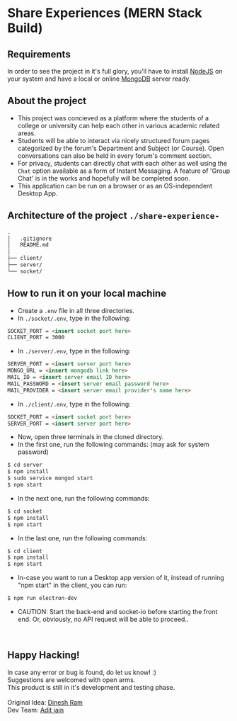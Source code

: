 # Share Experiences (MERN Stack Build)

## Requirements

In order to see the project in it's full glory, you'll have to install <a href='https://nodejs.org/en/'>NodeJS</a> on your system and have a local or online <a href='https://www.mongodb.com/'>MongoDB</a> server ready.

## About the project

- This project was concieved as a platform where the students of a college or university can help each other in various academic related areas.<br />
- Students will be able to interact via nicely structured forum pages categorized by the forum's Department and Subject (or Course). Open conversations can also be held in every forum's comment section.<br />
- For privacy, students can directly chat with each other as well using the ``Chat`` option available as a form of Instant Messaging. A feature of 'Group Chat' is in the works and hopefully will be completed soon.
- This application can be run on a browser or as an OS-independent Desktop App.
<!-- - The 'Admins' of the website will be able to censor the unrequired posts as well. -->

## Architecture of the project ``./share-experience-``

```html
.
│   .gitignore
│   README.md
│
├── client/
├── server/
└── socket/
```

## How to run it on your local machine
- Create a ``.env`` file in all three directories.
- In ``./socket/.env``, type in the following:
```html
SOCKET_PORT = <insert socket port here>
CLIENT_PORT = 3000
```
- In ``./server/.env``, type in the following:
```html
SERVER_PORT = <insert server port here>
MONGO_URL = <insert mongodb link here>
MAIL_ID = <insert server email ID here>
MAIL_PASSWORD = <insert server email password here>
MAIL_PROVIDER = <insert server email provider's name here>
```
- In ``./client/.env``, type in the following:
```html
SOCKET_PORT = <insert socket port here>
SERVER_PORT = <insert server port here>
```
- Now, open three terminals in the cloned directory.
- In the first one, run the following commands: (may ask for system password)
```sh
$ cd server
$ npm install
$ sudo service mongod start
$ npm start
```
- In the next one, run the following commands:
```sh
$ cd socket
$ npm install
$ npm start
```
- In the last one, run the following commands:
```sh
$ cd client
$ npm install
$ npm start
```
- In-case you want to run a Desktop app version of it, instead of running "npm start" in the client, you can run:
```sh
$ npm run electron-dev
```
- CAUTION: Start the back-end and socket-io before starting the front end. Or, obviously, no API request will be able to proceed..
<!-- - If you want, you can change the port and mongo DB url in the appropriate locations. -->
<br />

## Happy Hacking!
In case any error or bug is found, do let us know! :)<br />
Suggestions are welcomed with open arms.<br />
This product is still in it's development and testing phase.<br /><br />
Original Idea: <a href='https://github.com/dinesh-cpu' target='_blank'>Dinesh Ram</a><br />
Dev Team: <a href='https://github.com/Jadit19' target = '_blank'>Adit jain</a>

